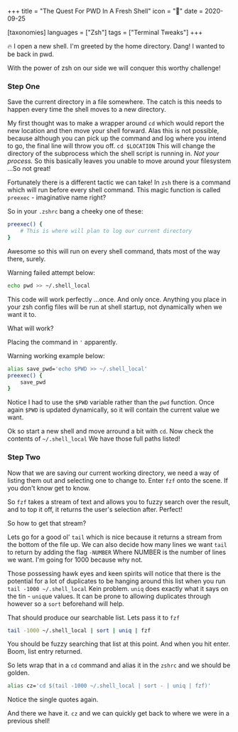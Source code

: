+++
title = "The Quest For PWD In A Fresh Shell"
icon = "🏈"
date = 2020-09-25

[taxonomies]
languages = ["Zsh"]
tags = ["Terminal Tweaks"]
+++

<aside>
🔥 I open a new shell. I'm greeted by the home directory. Dang! I wanted to be back in pwd.

</aside>

With the power of zsh on our side we will conquer this worthy challenge!

<!-- more -->

### Step One

Save the current directory in a file somewhere. The catch is this needs to happen every time the shell moves to a new directory.

My first thought was to make a wrapper around `cd` which would report the new location and then move your shell forward. Alas this is not possible, because although you can pick up the command and log where you intend to go, the final line will throw you off. `cd $LOCATION` This will change the directory of the subprocess which the shell script is running in. *Not your process.* So this basically leaves you unable to move around your filesystem ...So not great!

Fortunately there is a different tactic we can take! In `zsh` there is a command which will run before every shell command. This magic function is called `preexec` - imaginative name right? 

So in your `.zshrc` bang a cheeky one of these: 

```bash
preexec() {
	# This is where will plan to log our current directory
} 
```

Awesome so this will run on every shell command, thats most of the way there, surely. 

Warning failed attempt below:

```bash
echo pwd >> ~/.shell_local
```

This code will work perfectly ...once. And only once. Anything you place in your zsh config files will be run at shell startup, not dynamically when we want it to. 

What will work? 

Placing the command in `'` apparently.

Warning working example below:

```bash
alias save_pwd='echo $PWD >> ~/.shell_local' 
preexec() {
	save_pwd
}
```

Notice I had to use the `$PWD` variable rather than the `pwd` function. Once again `$PWD` is updated dynamically, so it will contain the current value we want.

Ok so start a new shell and move arround a bit with `cd`. Now check the contents of `~/.shell_local` We have those full paths listed! 

### Step Two

Now that we are saving our current working directory, we need a way of listing them out and selecting one to change to. Enter `fzf` onto the scene. If you don't know get to know. 

So `fzf` takes a stream of text and allows you to fuzzy search over the result, and to top it off, it returns the user's selection after. Perfect!

So how to get that stream? 

Lets go for a good ol' `tail` which is nice because it returns a stream from the bottom of the file up. We can also decide how many lines we want `tail` to return by adding the flag `-NUMBER` Where NUMBER is the number of lines we want. I'm going for 1000 because why not. 

Those possessing hawk eyes and keen spirits will notice that there is the potential for a lot of duplicates to be hanging around this list when you run `tail -1000 ~/.shell_local` Kein problem. `uniq` does exactly what it says on the tin - `uniq`ue values. It can be prone to allowing duplicates through however so a `sort` beforehand will help. 

That should produce our searchable list. Lets pass it to `fzf` 

```bash
tail -1000 ~/.shell_local | sort | uniq | fzf 
```

You should be fuzzy searching that list at this point. And when you hit enter. Boom, list entry returned. 

So lets wrap that in a `cd` command and alias it in the `zshrc` and we should be golden.

```bash
alias cz='cd $(tail -1000 ~/.shell_local | sort - | uniq | fzf)'
```

Notice the single quotes again. 

And there we have it. `cz` and we can quickly get back to where we were in a previous shell!
